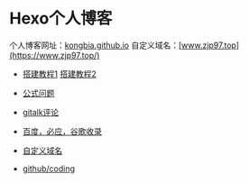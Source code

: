 # Hexo个人博客

个人博客网址：[kongbia.github.io](https://kongbia.github.io/)
自定义域名：[www.zjp97.top](https://www.zjp97.top/)


- [搭建教程1](https://www.cnblogs.com/liuxianan/p/build-blog-website-by-hexo-github.html) [搭建教程2](https://xiuxiuing.gitee.io/blog/2018/08/08/giteepage/)

- [公式问题](https://www.dazhuanlan.com/2019/12/24/5e01d6ad88402/)

- [gitalk评论](https://www.cnblogs.com/qisi007/p/13731562.html)

- [百度，必应，谷歌收录](https://blog.csdn.net/weixin_41800884/article/details/103750683)

- [自定义域名](https://www.cnblogs.com/LandWind/articles/8232033.html)

- [github/coding](https://zhuanlan.zhihu.com/p/142545818)

